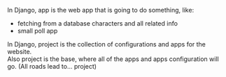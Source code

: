 In Django, app is the web app that is going to do something, like:
 - fetching from a database characters and all related info
 - small poll app

In Django, project is the collection of configurations and apps for the website.  
Also project is the base, where all of the apps and apps configuration will go. (All roads lead to... project)
